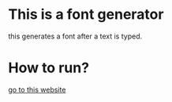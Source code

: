 # This is a font generator
 this generates a font after a text is typed.
 
# How to run?
 [go to this website](https://codepen.io/hiiamrohit/pen/YzwJBro)
